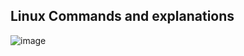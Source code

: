## Linux Commands and explanations

![image](https://github.com/RonnyldoSilva/Wiki-Ronnyldo/assets/37785171/77f52357-11ad-45e2-814c-647f80777475)
